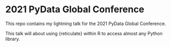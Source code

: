 
<!-- README.md is generated from README.Rmd. Please edit that file -->

# 2021 PyData Global Conference

This repo contains my lightning talk for the 2021 PyData Global
Conference.

This talk will about using {reticulate} within R to access almost any
Python library.
